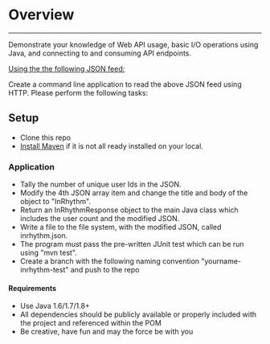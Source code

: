 # Overview
-----------------------------------------------------------------------------------------------------------------------------------
Demonstrate your knowledge of Web API usage, basic I/O operations using Java, and connecting to and consuming API endpoints.

[Using the the following JSON feed:](http://jsonplaceholder.typicode.com/posts)

Create a command line application to read the above JSON feed using HTTP. Please perform the following tasks:

## Setup
- Clone this repo
- [Install Maven](https://maven.apache.org/index.html) if it is not all ready installed on your local. 

### Application
- Tally the number of unique user Ids in the JSON.
- Modify the 4th JSON array item and change the title and body of the object to "InRhythm". 
- Return an InRhythmResponse object to the main Java class which includes the user count and the modified JSON.
- Write a file to the file system, with the modified JSON, called inrhythm.json.
- The program must pass the pre-written JUnit test which can be run using "mvn test".
- Create a branch with the following naming convention "yourname-inrhythm-test" and push to the repo

#### Requirements
- Use Java 1.6/1.7/1.8+
- All dependencies should be publicly available or properly included with the project and referenced within the POM
- Be creative, have fun and may the force be with you

